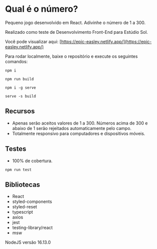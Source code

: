# Qual é o número?

Pequeno jogo desenvolvido em React. Adivinhe o número de 1 a 300.

Realizado como teste de Desenvolvimento Front-End para Estúdio Sol.

Você pode visualizar aqui: [https://epic-easley.netlify.app/](https://epic-easley.netlify.app/)

Para rodar localmente, baixe o repositório e execute os seguintes comandos:

```
npm i

npm run build

npm i -g serve

serve -s build
```

## Recursos

- Apenas serão aceitos valores de 1 a 300. Números acima de 300 e abaixo de 1 serão rejeitados automaticamente pelo campo.
- Totalmente responsivo para computadores e dispositivos móveis.

## Testes

- 100% de cobertura.

```
npm run test
```

## Bibliotecas

- React
- styled-components
- styled-reset
- typescript
- axios
- jest
- testing-library/react
- msw

NodeJS versão 16.13.0